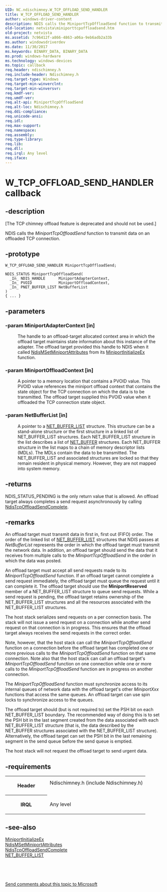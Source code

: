 ```yaml
---
UID: NC.ndischimney.W_TCP_OFFLOAD_SEND_HANDLER
title: W_TCP_OFFLOAD_SEND_HANDLER
author: windows-driver-content
description: NDIS calls the MiniportTcpOffloadSend function to transmit data on an offloaded TCP connection.
old-location: netvista\miniporttcpoffloadsend.htm
old-project: netvista
ms.assetid: 7c96412f-a866-4863-a06a-9eb6adb2a33b
ms.author: windowsdriverdev
ms.date: 11/30/2017
ms.keywords: BINARY_DATA, BINARY_DATA
ms.prod: windows-hardware
ms.technology: windows-devices
ms.topic: callback
req.header: ndischimney.h
req.include-header: Ndischimney.h
req.target-type: Windows
req.target-min-winverclnt: 
req.target-min-winversvr: 
req.kmdf-ver: 
req.umdf-ver: 
req.alt-api: MiniportTcpOffloadSend
req.alt-loc: Ndischimney.h
req.ddi-compliance: 
req.unicode-ansi: 
req.idl: 
req.max-support: 
req.namespace: 
req.assembly: 
req.type-library: 
req.lib: 
req.dll: 
req.irql: Any level
req.iface: 
---
```


# W_TCP_OFFLOAD_SEND_HANDLER callback



## -description
<p class="CCE_Message">[The TCP chimney offload feature is deprecated and should not be used.]</p>
<p>NDIS calls the 
  <i>MiniportTcpOffloadSend</i> function to transmit data on an offloaded TCP connection.</p>


## -prototype

````
W_TCP_OFFLOAD_SEND_HANDLER MiniportTcpOffloadSend;

NDIS_STATUS MiniportTcpOffloadSend(
  _In_ NDIS_HANDLE      MiniportAdapterContext,
  _In_ PVOID            MiniportOffloadContext,
  _In_ PNET_BUFFER_LIST NetBufferList
)
{ ... }
````


## -parameters
<dl>

### -param MiniportAdapterContext [in]

<dd>
<p>The handle to an offload-target allocated context area in which the offload target maintains state
     information about this instance of the adapter. The offload target provided this handle to NDIS when it
     called 
     <a href="..\ndis\nf-ndis-ndismsetminiportattributes.md">
     NdisMSetMiniportAttributes</a> from its 
     <a href="..\ndis\nc-ndis-miniport-initialize.md">
     MiniportInitializeEx</a> function.</p>
</dd>

### -param MiniportOffloadContext [in]

<dd>
<p>A pointer to a memory location that contains a PVOID value. This PVOID value references the
     miniport offload context that contains the state object for the TCP connection on which the data is to
     be transmitted. The offload target supplied this PVOID value when it offloaded the TCP connection state
     object.</p>
</dd>

### -param NetBufferList [in]

<dd>
<p>A pointer to a 
     <a href="..\ndis\ns-ndis--net-buffer-list.md">NET_BUFFER_LIST</a> structure. This structure
     can be a stand-alone structure or the first structure in a linked list of NET_BUFFER_LIST structures.
     Each NET_BUFFER_LIST structure in the list describes a list of 
     <a href="..\ndis\ns-ndis--net-buffer.md">NET_BUFFER</a> structures. Each NET_BUFFER structure
     in the list maps to a chain of memory descriptor lists (MDLs). The MDLs contain the data to be
     transmitted. The NET_BUFFER_LIST and associated structures are locked so that they remain resident in
     physical memory. However, they are not mapped into system memory.</p>
</dd>
</dl>

## -returns
<p>NDIS_STATUS_PENDING is the only return value that is allowed. An offload target always completes a
     send request asynchronously by calling 
     <a href="..\ndischimney\nc-ndischimney-ndis-tcp-offload-send-complete.md">
     NdisTcpOffloadSendComplete</a>.</p>

## -remarks
<p>An offload target must transmit data in first in, first out (FIFO) order. The order of the linked list
    of 
    <a href="..\ndis\ns-ndis--net-buffer-list.md">NET_BUFFER_LIST</a> structures that NDIS passes
    at 
    <i>NetBufferList</i> represents the order in which the offload target must transmit the network data. In
    addition, an offload target should send the data that it receives from multiple calls to the 
    <i>MiniportTcpOffloadSend</i> in the order in which the data was posted.</p>

<p>An offload target must accept all send requests made to its 
    <i>MiniportTcpOffloadSend</i> function. If an offload target cannot complete a send request immediately,
    the offload target must queue the request until it can complete it. The offload target should use the 
    <b>MiniportReserved</b> member of a NET_BUFFER_LIST structure to queue send requests. While a send request
    is pending, the offload target retains ownership of the NET_BUFFER_LIST structures and all the resources
    associated with the NET_BUFFER_LIST structures.</p>

<p>The host stack serializes send requests on a per connection basis. The stack will not issue a send
    request on a connection while another send request on that connection is in progress. This ensures that
    the offload target always receives the send requests in the correct order.</p>

<p>Note, however, that the host stack can call the 
    <i>MiniportTcpOffloadSend</i> function on a connection before the offload target has completed one or more
    previous calls to the 
    <i>MiniportTcpOffloadSend</i> function on that same connection. Note also that the host stack can call an
    offload target's 
    <i>MiniportTcpOffloadSend</i> function on one connection while one or more calls to the 
    <i>MiniportTcpOffloadSend</i> function are in progress on another connection.</p>

<p>The 
    <i>MiniportTcpOffloadSend</i> function must synchronize access to its internal queues of network data with
    the offload target's other 
    <i>MiniportXxx</i> functions that access the same queues. An offload target can use spin locks to
    synchronize access to the queues.</p>

<p>The offload target should (but is not required to) set the PSH bit on each NET_BUFFER_LIST boundary.
    The recommended way of doing this is to set the PSH bit in the last segment created from the data
    associated with each NET_BUFFER_LIST structure (that is, the data described by the NET_BUFFER structures
    associated with the NET_BUFFER_LIST structure). Alternatively, the offload target can set the PSH bit in
    the last remaining segment in the send queue before the send queue is emptied.</p>

<p>The host stack will not request the offload target to send urgent data.</p>

## -requirements
<table>
<tr>
<th width="30%">
<p>Header</p>
</th>
<td width="70%">
<dl>
<dt>Ndischimney.h (include Ndischimney.h)</dt>
</dl>
</td>
</tr>
<tr>
<th width="30%">
<p>IRQL</p>
</th>
<td width="70%">
<p>Any level</p>
</td>
</tr>
</table>

## -see-also
<dl>
<dt>
<a href="..\ndis\nc-ndis-miniport-initialize.md">MiniportInitializeEx</a>
</dt>
<dt>
<a href="..\ndis\nf-ndis-ndismsetminiportattributes.md">NdisMSetMiniportAttributes</a>
</dt>
<dt>
<a href="..\ndischimney\nc-ndischimney-ndis-tcp-offload-send-complete.md">NdisTcpOffloadSendComplete</a>
</dt>
<dt>
<a href="..\ndis\ns-ndis--net-buffer-list.md">NET_BUFFER_LIST</a>
</dt>
</dl>
<p> </p>
<p> </p>
<p><a href="mailto:wsddocfb@microsoft.com?subject=Documentation%20feedback [netvista\netvista]:%20W_TCP_OFFLOAD_SEND_HANDLER callback function%20 RELEASE:%20(11/30/2017)&amp;body=%0A%0APRIVACY STATEMENT%0A%0AWe use your feedback to improve the documentation. We don't use your email address for any other purpose, and we'll remove your email address from our system after the issue that you're reporting is fixed. While we're working to fix this issue, we might send you an email message to ask for more info. Later, we might also send you an email message to let you know that we've addressed your feedback.%0A%0AFor more info about Microsoft's privacy policy, see http://privacy.microsoft.com/en-us/default.aspx." title="Send comments about this topic to Microsoft">Send comments about this topic to Microsoft</a></p>
